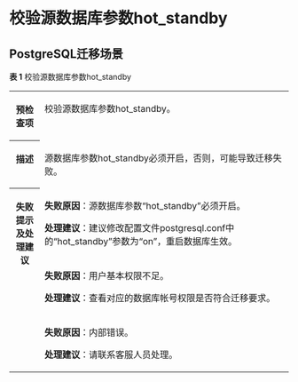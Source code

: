 # 校验源数据库参数hot\_standby<a name="drs_11_0056"></a>

## PostgreSQL迁移场景<a name="section1967111015391"></a>

**表 1**  校验源数据库参数hot\_standby

<a name="table18108192214474"></a>
<table><tbody><tr id="row19108192294711"><th class="firstcol" valign="top" width="11%" id="mcps1.2.3.1.1"><p id="p191087222477"><a name="p191087222477"></a><a name="p191087222477"></a><strong id="b13108162214473"><a name="b13108162214473"></a><a name="b13108162214473"></a>预检查项</strong></p>
</th>
<td class="cellrowborder" valign="top" width="89%" headers="mcps1.2.3.1.1 "><p id="p12789050113415"><a name="p12789050113415"></a><a name="p12789050113415"></a>校验源数据库参数hot_standby。</p>
</td>
</tr>
<tr id="row3108132254714"><th class="firstcol" valign="top" width="11%" id="mcps1.2.3.2.1"><p id="p1710810224473"><a name="p1710810224473"></a><a name="p1710810224473"></a><strong id="b510892211472"><a name="b510892211472"></a><a name="b510892211472"></a>描述</strong></p>
</th>
<td class="cellrowborder" valign="top" width="89%" headers="mcps1.2.3.2.1 "><p id="p16970716173516"><a name="p16970716173516"></a><a name="p16970716173516"></a>源数据库参数hot_standby必须开启，否则，可能导致迁移失败。</p>
</td>
</tr>
<tr id="row212432224711"><th class="firstcol" rowspan="3" valign="top" width="11%" id="mcps1.2.3.3.1"><p id="p1412462211472"><a name="p1412462211472"></a><a name="p1412462211472"></a><strong id="b111246227470"><a name="b111246227470"></a><a name="b111246227470"></a>失败提示及<strong id="b55807361765"><a name="b55807361765"></a><a name="b55807361765"></a>处理建议</strong></strong></p>
</th>
<td class="cellrowborder" valign="top" width="89%" headers="mcps1.2.3.3.1 "><p id="p26291645125215"><a name="p26291645125215"></a><a name="p26291645125215"></a><strong id="b1825618155712"><a name="b1825618155712"></a><a name="b1825618155712"></a>失败原因</strong>：源数据库参数<span class="parmname" id="parmname7550193393415"><a name="parmname7550193393415"></a><a name="parmname7550193393415"></a>“hot_standby”</span>必须开启。</p>
<p id="p362314420394"><a name="p362314420394"></a><a name="p362314420394"></a><strong id="b98211451277"><a name="b98211451277"></a><a name="b98211451277"></a>处理建议</strong>：建议修改配置文件postgresql.conf中的<span class="parmname" id="parmname215933403317"><a name="parmname215933403317"></a><a name="parmname215933403317"></a>“hot_standby”</span>参数为<span class="parmvalue" id="parmvalue17721193773316"><a name="parmvalue17721193773316"></a><a name="parmvalue17721193773316"></a>“on”</span>，重启数据库生效。</p>
</td>
</tr>
<tr id="row082917333470"><td class="cellrowborder" valign="top" headers="mcps1.2.3.3.1 "><p id="p79614275530"><a name="p79614275530"></a><a name="p79614275530"></a><strong id="b3838321145715"><a name="b3838321145715"></a><a name="b3838321145715"></a>失败原因</strong>：用户基本权限不足。</p>
<p id="p17341101345410"><a name="p17341101345410"></a><a name="p17341101345410"></a><strong id="b20821164713715"><a name="b20821164713715"></a><a name="b20821164713715"></a>处理建议</strong>：查看对应的数据库帐号权限是否符合迁移要求。</p>
</td>
</tr>
<tr id="row7266537154716"><td class="cellrowborder" valign="top" headers="mcps1.2.3.3.1 "><p id="p117543371522"><a name="p117543371522"></a><a name="p117543371522"></a><strong id="b1227672515714"><a name="b1227672515714"></a><a name="b1227672515714"></a>失败原因</strong>：内部错误。</p>
<p id="p1490342055417"><a name="p1490342055417"></a><a name="p1490342055417"></a><strong id="b1082010491075"><a name="b1082010491075"></a><a name="b1082010491075"></a>处理建议</strong>：请联系客服人员处理。</p>
</td>
</tr>
</tbody>
</table>

